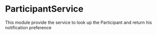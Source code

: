 # ParticipantService

This module provide the service to look up the Participant and return his notification preference

